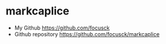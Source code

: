 # markcaplice

* My Github https://github.com/focusck
* Github repository https://github.com/focusck/markcaplice
